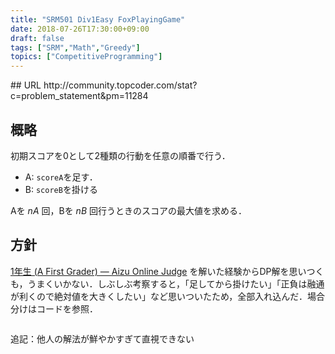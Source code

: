 ```yaml
---
title: "SRM501 Div1Easy FoxPlayingGame"
date: 2018-07-26T17:30:00+09:00
draft: false
tags: ["SRM","Math","Greedy"]
topics: ["CompetitiveProgramming"]
---
```

<p><!--more--></p>
## URL
http://community.topcoder.com/stat?c=problem_statement&pm=11284

## 概略
初期スコアを0として2種類の行動を任意の順番で行う．

- A: `scoreA`を足す．
- B: `scoreB`を掛ける

Aを $nA$ 回，Bを $nB$ 回行うときのスコアの最大値を求める．

## 方針
[1年生 (A First Grader) &mdash; Aizu Online Judge][1年生] を解いた経験からDP解を思いつくも，うまくいかない．しぶしぶ考察すると，「足してから掛けたい」「正負は融通が利くので絶対値を大きくしたい」など思いついたため，全部入れ込んだ．場合分けはコードを参照．

<pre><code class="language-cpp" src="https://raw.githubusercontent.com/ChiyosBigDragon/SRM/master/500-519/501Div1E_FoxPlayingGame.cpp"></code></pre>

追記：他人の解法が鮮やかすぎて直視できない

[1年生]: http://judge.u-aizu.ac.jp/onlinejudge/description.jsp?id=0557

